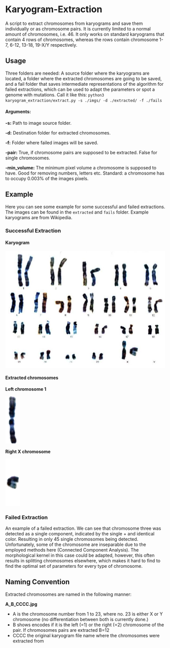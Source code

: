 # Karyogram-Extraction

A script to extract chromosomes from karyograms and save them individually or as chromosome pairs. It is currently limited to a normal amount of chromosomes, i.e. 46. It only works on standard karyograms that contain 4 rows of chromosomes, whereas the rows contain chromosome 1-7, 6-12, 13-18, 19-X/Y respectively.



## Usage

Three folders are needed: A source folder where the karyograms are located, a folder where the extracted chromosomes are going to be saved, and a fail folder that saves intermediate representations of the algorithm for failed extractions, which can be used to adapt the parameters or spot a genome with mutations. Call it like this: `python3 karyogram_extraction/extract.py -s ./imgs/ -d ./extracted/ -f ./fails`

#### Arguments:

**-s:** Path to image source folder.

**-d:** Destination folder for extracted chromosomes.

**-f:** Folder where failed images will be saved.

**-pair:** True, if chromosome pairs are supposed to be extracted. False for single chromosomes.

**-min_volume:** The minimum pixel volume a chromosome is supposed to have. Good for removing numbers, letters etc. Standard: a chromosome has to occupy $0.003\%$ of the images pixels.


## Example

Here you can see some example for some successful and failed extractions. The images can be found in the  `extracted` and `fails` folder. Example karyograms are from Wikipedia.

### Successful Extraction

#### Karyogram

![karyo1](./imgs/karyo1.jpeg)

#### Extracted chromosomes

**Left chromosome 1**

![1_1_karyo1](./extracted/1_1_karyo1.png)

**Right X chromosome**

![23_2_karyo1](./extracted/23_2_karyo1.png)

### Failed Extraction

An example of a failed extraction. We can see that chromosome three was detected as a single component, indicated by the single $+$ and identical color. Resulting in only 45 single chromosomes being detected. Unfortunately, some of the chromosome are inseparable due to the employed methods here (Connected Component Analysis). The morphological kernel in this case could be adapted, however, this often results in splitting chromosomes elsewhere, which makes it hard to find to find the optimal set of parameters for every type of chromosome.



## Naming Convention
 Extracted chromosomes are named in the following manner:

**A_B_CCCC.jpg**

  - A is the chromosome number from 1 to 23, where no. 23 is either X or Y chromosome (no differentiation between both is currently done.)
  - B shows encodes if it is the left (=1) or the right (=2) chromosome of the pair. If chromosomes pairs are extracted B=12
  - CCCC the original karyogram file name where the chromosomes were extracted from